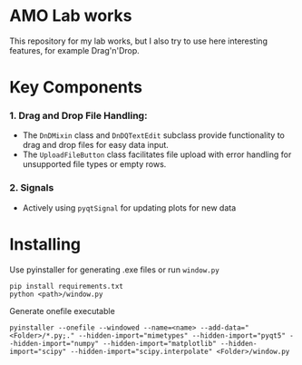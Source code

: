 # AMO Lab works
This repository for my lab works, but I also try to use here interesting features, for example Drag'n'Drop.

# Key Components

### 1. Drag and Drop File Handling:

   * The `DnDMixin` class and `DnDQTextEdit` subclass provide functionality to drag and drop files for easy data input.
   * The `UploadFileButton` class facilitates file upload with error handling for unsupported file types or empty rows.
### 2. Signals

   * Actively using `pyqtSignal` for updating plots for new data


# Installing
Use pyinstaller for generating .exe files or run `window.py`
```
pip install requirements.txt
python <path>/window.py
```
Generate onefile executable
```
pyinstaller --onefile --windowed --name=<name> --add-data="<Folder>/*.py;." --hidden-import="mimetypes" --hidden-import="pyqt5" --hidden-import="numpy" --hidden-import="matplotlib" --hidden-import="scipy" --hidden-import="scipy.interpolate" <Folder>/window.py
```
